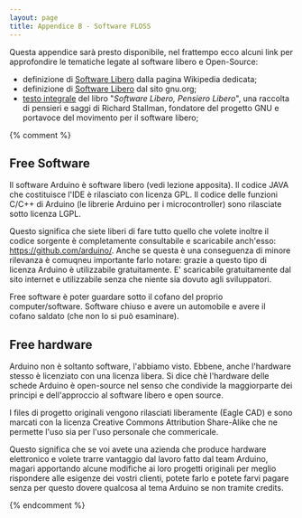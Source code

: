 ```yaml
---
layout: page
title: Appendice B - Software FLOSS
---
```


Questa appendice sarà presto disponibile, nel frattempo ecco alcuni link per approfondire le tematiche legate al software libero e Open-Source:

* definizione di [Software Libero](https://it.wikipedia.org/wiki/Software_libero) dalla pagina Wikipedia dedicata;
* definizione di [Software Libero](https://www.gnu.org/philosophy/free-sw.it.html) dal sito gnu.org;
* [testo integrale](http://www.stampalternativa.it/liberacultura/books/softlib1.pdf) del libro "_Software Libero, Pensiero Libero_", una raccolta di pensieri e saggi di Richard Stallman, fondatore del progetto GNU e portavoce del movimento per il software libero;

{% comment %}

## Free Software
Il software Arduino è software libero (vedi lezione apposita).
Il codice JAVA che costituisce l'IDE è rilasciato con licenza GPL.
Il codice delle funzioni C/C++ di Arduino (le librerie Arduino per i microcontroller) sono rilasciate sotto licenza LGPL.

Questo significa che siete liberi di fare tutto quello che volete
inoltre il codice sorgente è completamente consultabile e scaricabile anch'esso: https://github.com/arduino/.
Anche se questa è una conseguenza di minore rilevanza è comuqneu importante farlo notare: grazie a questo tipo di licenza Arduino è utilizzabile gratuitamente. E' scaricabile gratuitamente dal sito internet e utilizzabile senza che niente sia dovuto agli sviluppatori.

Free software è poter guardare sotto il cofano del proprio computer/software.
Software chiuso e avere un automobile e avere il cofano saldato (che non lo si può esaminare).

## Free hardware
Arduino non è soltanto software, l'abbiamo visto. Ebbene, anche l'hardware stesso è licenziato con una licenza libera. Si dice chè l'hardware delle schede Arduino è open-source nel senso che condivide la maggiorparte dei principi e dell'approccio al software libero e open source.

I files di progetto originali vengono rilasciati liberamente (Eagle CAD) e sono marcati con la licenza  Creative Commons Attribution Share-Alike che ne permette l'uso sia per l'uso personale che commericale.

Questo significa che se voi avete una azienda che produce hardware elettronico e volete trarre vantaggio dal lavoro fatto dal team Arduino, magari apportando alcune modifiche ai loro progetti originali per meglio rispondere alle esigenze dei vostri clienti, potete farlo e potete farvi pagare senza per questo dovere qualcosa al tema Arduino se non tramite credits.

{% endcomment %}
